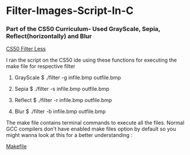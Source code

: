 # Filter-Images-Script-In-C

### Part of the CS50 Curriculum- Used GrayScale, Sepia, Reflect(horizontally) and Blur  

[CS50 Filter Less](https://cs50.harvard.edu/x/2020/psets/4/filter/less/)

I ran the script on the CS50 ide using these functions for executing the make file for respective filter

1. GrayScale
$ ./filter -g infile.bmp outfile.bmp

2. Sepia
 $ ./filter -s infile.bmp outfile.bmp
 
3. Reflect
$ ./filter -r infile.bmp outfile.bmp

4. Blur 
$ ./filter -b infile.bmp outfile.bmp

The make file contains terminal commands to execute all the files. Normal GCC compilers don't have enabled make files option by default
so you might wanna look at this for a better understanding : 

[Makefile](http://www.cs.colby.edu/maxwell/courses/tutorials/maketutor/)
